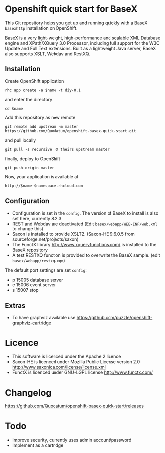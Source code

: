 # Openshift quick start for BaseX
This Git repository helps you get up and running quickly with 
a BaseX `basexhttp` installation on OpenShift.
 
[BaseX](http://basex.org/) is a very light-weight, high-performance and scalable
 XML Database engine and XPath/XQuery 3.0 Processor, 
 including full support for the W3C Update and Full Text extensions.
Built as a lightweight Java server, BaseX also supports XSLT, Webdav and RestXQ.
  
## Installation

Create OpenShift application

	rhc app create -a $name -t diy-0.1

and enter the directory

	cd $name

Add this repository as new remote

	git remote add upstream -m master https://github.com/Quodatum/openshift-basex-quick-start.git
and pull locally

	git pull -s recursive -X theirs upstream master

finally, deploy to OpenShift

	git push origin master

Now, your application is available at

	http://$name-$namespace.rhcloud.com
	


## Configuration

* Configuration is set in the `config`. 
The version of BaseX to install is also set here, currently 8.2.3 
* REST and Webdav are deactivated (Edit `basex/webapp/WEB-INF/web.xml` to change this)
* Saxon is installed to provide XSLT2. (Saxon-HE 9.6.0.5 from sourceforge.net/projects/saxon)
* The FunctX library http://www.xqueryfunctions.com/ is installed to the BaseX repository
* A test RESTXQ function is provided to overwrite the BaseX sample. (edit `basex/webapp/restxq.xqm`)   

The default port settings are set `config`:
* p 15005 database server
* e 15006 event server
* s 15007 stop

## Extras

* To have graphviz available use  https://github.com/puzzle/openshift-graphviz-cartridge

# Licence
* This software is licenced under the Apache 2 licence
* Saxon-HE is licenced under Mozilla Public License version 2.0 http://www.saxonica.com/license/license.xml
* FunctX is licenced under GNU-LGPL license http://www.functx.com/


# Changelog
https://github.com/Quodatum/openshift-basex-quick-start/releases

# Todo
* Improve security, currently uses admin account/password
* Implement as a cartridge 
